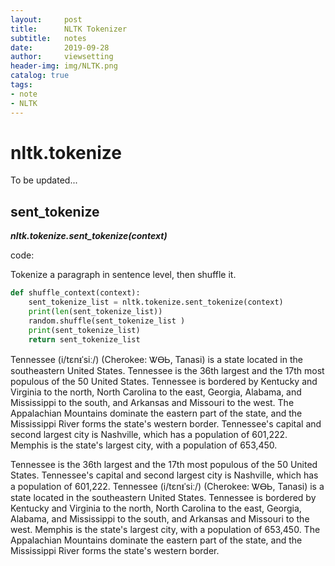 ```yaml
---
layout:     post
title:      NLTK Tokenizer
subtitle:   notes
date:       2019-09-28
author:     viewsetting
header-img: img/NLTK.png
catalog: true
tags:
- note
- NLTK
---
```


# nltk.tokenize

To be updated...

## sent_tokenize

***nltk.tokenize.sent_tokenize(context)***

code:

Tokenize a paragraph in sentence level, then shuffle it.

```python
def shuffle_context(context):
    sent_tokenize_list = nltk.tokenize.sent_tokenize(context)
    print(len(sent_tokenize_list))
    random.shuffle(sent_tokenize_list )
    print(sent_tokenize_list)
    return sent_tokenize_list
```

Tennessee (i/tɛnᵻˈsiː/) (Cherokee: ᏔᎾᏏ, Tanasi) is a state located in the southeastern United States. Tennessee is the 36th largest and the 17th most populous of the 50 United States. Tennessee is bordered by Kentucky and Virginia to the north, North Carolina to the east, Georgia, Alabama, and Mississippi to the south, and Arkansas and Missouri to the west. The Appalachian Mountains dominate the eastern part of the state, and the Mississippi River forms the state's western border. Tennessee's capital and second largest city is Nashville, which has a population of 601,222. Memphis is the state's largest city, with a population of 653,450.

Tennessee is the 36th largest and the 17th most populous of the 50 United States. Tennessee's capital and second largest city is Nashville, which has a population of 601,222. Tennessee (i/tɛnᵻˈsiː/) (Cherokee: ᏔᎾᏏ, Tanasi) is a state located in the southeastern United States. Tennessee is bordered by Kentucky and Virginia to the north, North Carolina to the east, Georgia, Alabama, and Mississippi to the south, and Arkansas and Missouri to the west. Memphis is the state's largest city, with a population of 653,450. The Appalachian Mountains dominate the eastern part of the state, and the Mississippi River forms the state's western border.
